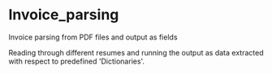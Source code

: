 # Invoice_parsing
Invoice parsing from PDF files and output as fields


Reading through different resumes and running the output as data extracted with respect to predefined 'Dictionaries'.
